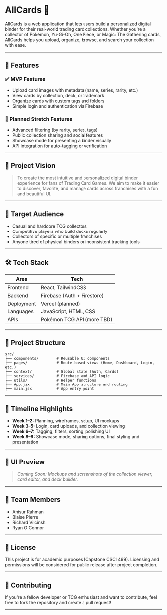# AllCards 🎴

AllCards is a web application that lets users build a personalized digital binder for their real-world trading card collections. Whether you're a collector of Pokémon, Yu-Gi-Oh, One Piece, or Magic: The Gathering cards, AllCards helps you upload, organize, browse, and search your collection with ease.

---

## 🚀 Features

### ✅ MVP Features
- Upload card images with metadata (name, series, rarity, etc.)
- View cards by collection, deck, or trademark
- Organize cards with custom tags and folders
- Simple login and authentication via Firebase

### 🌱 Planned Stretch Features
- Advanced filtering (by rarity, series, tags)
- Public collection sharing and social features
- Showcase mode for presenting a binder visually
- API integration for auto-tagging or verification

---

## 🧠 Project Vision

> To create the most intuitive and personalized digital binder experience for fans of Trading Card Games. We aim to make it easier to discover, favorite, and manage cards across franchises with a fun and beautiful UI.

---

## 🎯 Target Audience

- Casual and hardcore TCG collectors  
- Competitive players who build decks regularly  
- Collectors of specific or multiple franchises  
- Anyone tired of physical binders or inconsistent tracking tools

---

## 🛠 Tech Stack

| Area        | Tech                       |
|-------------|----------------------------|
| Frontend    | React, TailwindCSS         |
| Backend     | Firebase (Auth + Firestore)|
| Deployment  | Vercel (planned)           |
| Languages   | JavaScript, HTML, CSS      |
| APIs        | Pokémon TCG API (more TBD) |

---

## 📁 Project Structure

```
src/
├── components/        # Reusable UI components
├── pages/             # Route-based views (Home, Dashboard, Login, etc.)
├── context/           # Global state (Auth, Cards)
├── services/          # Firebase and API logic
├── utils/             # Helper functions
├── App.jsx            # Main App structure and routing
├── main.jsx           # App entry point
```

---

## 📆 Timeline Highlights

- **Week 1–2:** Planning, wireframes, setup, UI mockups  
- **Week 3–5:** Login, card uploads, and collection viewing  
- **Week 6–7:** Tagging, filters, sorting, polishing UI  
- **Week 8–9:** Showcase mode, sharing options, final styling and presentation  

---

## 📸 UI Preview

> _Coming Soon: Mockups and screenshots of the collection viewer, card editor, and deck builder._

---

## 👥 Team Members

- Anisur Rahman  
- Blaise Pierre  
- Richard Vilcinsh  
- Ryan O'Connor  

---

## 📄 License

This project is for academic purposes (Capstone CSCI 499). Licensing and permissions will be considered for public release after project completion.

---

## 🙌 Contributing

If you're a fellow developer or TCG enthusiast and want to contribute, feel free to fork the repository and create a pull request!

---
